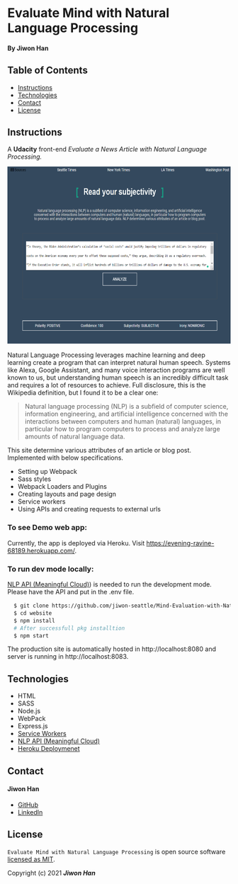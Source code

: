 # Evaluate Mind with Natural Language Processing

#### By **Jiwon Han**

## Table of Contents

* [Instructions](#instructions)
* [Technologies](#Technologies)
* [Contact](#Contact)
* [License](#License)

## Instructions

A <strong>Udacity</strong> front-end <em> Evaluate a News Article with Natural Language Processing.</em> <br/>

<img src="img/screenshot1.png" width="700px" height="400px" /> 

Natural Language Processing leverages machine learning and deep learning create a program that can interpret natural human speech. Systems like Alexa, Google Assistant, and many voice interaction programs are well known to us, but understanding human speech is an incredibly difficult task and requires a lot of resources to achieve. Full disclosure, this is the Wikipedia definition, but I found it to be a clear one:

> Natural language processing (NLP) is a subfield of computer science, information engineering, and artificial intelligence
concerned with the interactions between computers and human (natural) languages, in particular how to program computers to
process and analyze large amounts of natural language data.

This site determine various attributes of an article or blog post. Implemented with below specifications. 

- Setting up Webpack
- Sass styles
- Webpack Loaders and Plugins
- Creating layouts and page design
- Service workers
- Using APIs and creating requests to external urls

### To see Demo web app:

Currently, the app is deployed via Heroku. Visit https://evening-ravine-68189.herokuapp.com/.

### To run dev mode locally:

[NLP API (Meaningful Cloud)](https://www.meaningcloud.com/developer/sentiment-analysis/doc/2.1/response)) is needed to run the development mode. Please have the API and put in the .env file. 

```bash
  $ git clone https://github.com/jiwon-seattle/Mind-Evaluation-with-Natural-Language-Processing.git
  $ cd website
  $ npm install  
  # After successfull pkg installtion
  $ npm start
```
The production site is automatically hosted in http://localhost:8080 and server is running in http://localhost:8083. 

## Technologies

- HTML
- SASS
- Node.js
- WebPack
- Express.js
- [Service Workers](https://developers.google.com/web/tools/workbox/guides/generate-service-worker/webpack)
- [NLP API (Meaningful Cloud)](https://www.meaningcloud.com/developer/sentiment-analysis/doc/2.1/response)
- [Heroku Deploymenet](https://www.heroku.com/)

 ## Contact
  #### Jiwon Han
  * [GitHub](https://github.com/jiwon-seattle)
  * [LinkedIn](https://www.linkedin.com/in/jiwon1han/)

 ## License

 `Evaluate Mind with Natural Language Processing` is open source software [licensed as MIT][license].

 Copyright (c) 2021 **_Jiwon Han_**

 [license]: https://github.com/jiwon-seattle/Mind-Evaluation-with-Natural-Language-Processing/blob/master/LICENSE.md
